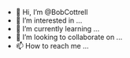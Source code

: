 - 👋 Hi, I’m @BobCottrell
- 👀 I’m interested in ...
- 🌱 I’m currently learning ...
- 💞️ I’m looking to collaborate on ...
- 📫 How to reach me ...

<!---
BobCottrell/BobCottrell is a ✨ special ✨ repository because its `README.md` (this file) appears on your GitHub profile.
You can click the Preview link to take a look at your changes.
--->
